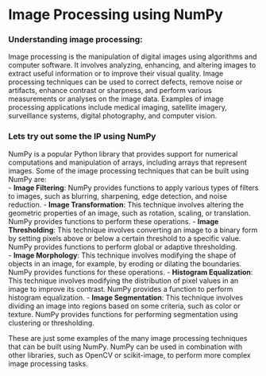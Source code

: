 # Image Processing using NumPy

### Understanding image processing:
Image processing is the manipulation of digital images using algorithms and computer software. It involves analyzing, enhancing, and altering images to extract useful information or to improve their visual quality. Image processing techniques can be used to correct defects, remove noise or artifacts, enhance contrast or sharpness, and perform various measurements or analyses on the image data. Examples of image processing applications include medical imaging, satellite imagery, surveillance systems, digital photography, and computer vision.

### Lets try out some the IP using NumPy

NumPy is a popular Python library that provides support for numerical computations and manipulation of arrays, including arrays that represent images. Some of the image processing techniques that can be built using NumPy are:   
      - **Image Filtering**: NumPy provides functions to apply various types of filters to images, such as blurring, sharpening, edge detection, and noise reduction.
      - **Image Transformation**: This technique involves altering the geometric properties of an image, such as rotation, scaling, or translation. NumPy provides functions to perform these operations.
      - **Image Thresholding**: This technique involves converting an image to a binary form by setting pixels above or below a certain threshold to a specific value. NumPy provides functions to perform global or adaptive thresholding.    
      - **Image Morphology**: This technique involves modifying the shape of objects in an image, for example, by eroding or dilating the boundaries. NumPy provides functions for these operations.
      - **Histogram Equalization**: This technique involves modifying the distribution of pixel values in an image to improve its contrast. NumPy provides a function to perform histogram equalization.
      - **Image Segmentation**: This technique involves dividing an image into regions based on some criteria, such as color or texture. NumPy provides functions for performing segmentation using clustering or thresholding.

These are just some examples of the many image processing techniques that can be built using NumPy. NumPy can be used in combination with other libraries, such as OpenCV or scikit-image, to perform more complex image processing tasks.

